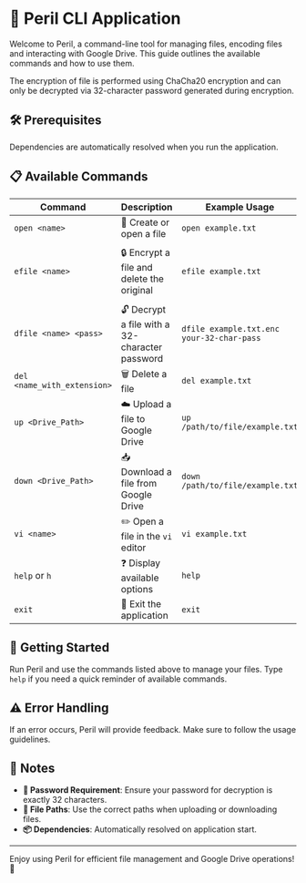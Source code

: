 # 🚀 Peril CLI Application

Welcome to Peril, a command-line tool for managing files, encoding files and interacting with Google Drive. This guide outlines the available commands and how to use them.

The encryption of file is performed using ChaCha20 encryption and can only be decrypted via 32-character password generated during encryption.

## 🛠️ Prerequisites

Dependencies are automatically resolved when you run the application.

## 📋 Available Commands

| Command                     | Description                                      | Example Usage                              | Notes                                     |
|-----------------------------|--------------------------------------------------|--------------------------------------------|-------------------------------------------|
| `open <name>`               | 📂 Create or open a file                         | `open example.txt`                         |                                           |
| `efile <name>`              | 🔒 Encrypt a file and delete the original        | `efile example.txt`                        | Password for decryption will be displayed |
| `dfile <name> <pass>`       | 🔓 Decrypt a file with a 32-character password   | `dfile example.txt.enc your-32-char-pass`  | Password must be exactly 32 characters    |
| `del <name_with_extension>` | 🗑️ Delete a file                                 | `del example.txt`                          |                                           |
| `up <Drive_Path>`           | ☁️ Upload a file to Google Drive                 | `up /path/to/file/example.txt`             |                                           |
| `down <Drive_Path>`         | 📥 Download a file from Google Drive             | `down /path/to/file/example.txt`           |                                           |
| `vi <name>`                 | ✏️ Open a file in the `vi` editor                | `vi example.txt`                           |                                           |
| `help` or `h`               | ❓ Display available options                      | `help`                                     |                                           |
| `exit`                      | 🚪 Exit the application                          | `exit`                                     |                                           |

## 🚦 Getting Started

Run Peril and use the commands listed above to manage your files. Type `help` if you need a quick reminder of available commands.

## ⚠️ Error Handling

If an error occurs, Peril will provide feedback. Make sure to follow the usage guidelines.

## 📝 Notes

- **🔑 Password Requirement**: Ensure your password for decryption is exactly 32 characters.
- **📁 File Paths**: Use the correct paths when uploading or downloading files.
- **📦 Dependencies**: Automatically resolved on application start.

---

Enjoy using Peril for efficient file management and Google Drive operations! 🎉
